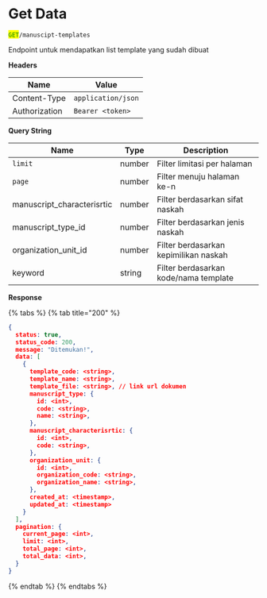# Get Data

<mark style="color:green;">`GET`</mark>`/manuscipt-templates`

Endpoint untuk mendapatkan list template yang sudah dibuat

**Headers**

| Name          | Value              |
| ------------- | ------------------ |
| Content-Type  | `application/json` |
| Authorization | `Bearer <token>`   |

**Query String**

| Name                        | Type   | Description                           |
| --------------------------- | ------ | ------------------------------------- |
| `limit`                     | number | Filter limitasi per halaman           |
| `page`                      | number | Filter menuju halaman ke-n            |
| manuscript\_characterisrtic | number | Filter berdasarkan sifat naskah       |
| manuscript\_type\_id        | number | Filter berdasarkan jenis naskah       |
| organization\_unit\_id      | number | Filter berdasarkan kepimilikan naskah |
| keyword                     | string | Filter berdasarkan kode/nama template |

**Response**

{% tabs %}
{% tab title="200" %}
```json
{
  status: true,
  status_code: 200,
  message: "Ditemukan!",
  data: [
    {
      template_code: <string>,
      template_name: <string>,
      template_file: <string>, // link url dokumen
      manuscript_type: {
        id: <int>,
        code: <string>,
        name: <string>,
      },
      manuscript_characterisrtic: {
        id: <int>,
        code: <string>,
      },
      organization_unit: {
        id: <int>,
        organization_code: <string>,
        organization_name: <string>,
      },
      created_at: <timestamp>,
      updated_at: <timestamp>
    }
  ],
  pagination: {
    current_page: <int>,
    limit: <int>,
    total_page: <int>,
    total_data: <int>,
  }
}
```
{% endtab %}
{% endtabs %}
